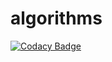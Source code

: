 # algorithms

[![Codacy Badge](https://app.codacy.com/project/badge/Grade/a04166c403da42488f7edf40362aaaab)](https://www.codacy.com/gh/UOSCS/algorithm/dashboard?utm_source=github.com&amp;utm_medium=referral&amp;utm_content=UOSCS/algorithm&amp;utm_campaign=Badge_Grade)
